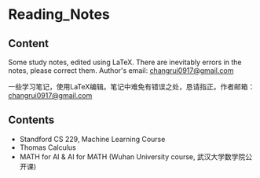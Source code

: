 # Reading_Notes
## Content
Some study notes, edited using LaTeX. There are inevitably errors in the notes, please correct them. Author's email: changrui0917@gmail.com

一些学习笔记，使用LaTeX编辑。笔记中难免有错误之处，恳请指正。作者邮箱：changrui0917@gmail.com

## Contents
- Standford CS 229, Machine Learning Course
- Thomas Calculus
- MATH for AI \& AI for MATH (Wuhan University course, 武汉大学数学院公开课)
